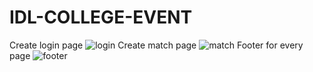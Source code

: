 # IDL-COLLEGE-EVENT
Create login page
![login](https://user-images.githubusercontent.com/73389805/183280471-bc2c74d9-895b-4784-9351-1d7f355c1edd.jpeg)
Create  match page
![match](https://user-images.githubusercontent.com/73389805/183280473-3ad884e0-bbc4-46b8-bcc2-2506c69395af.png)
Footer for every page
![footer](https://user-images.githubusercontent.com/73389805/183280478-5943b523-add9-45de-a8f1-c16dd54b02e7.jpeg)
